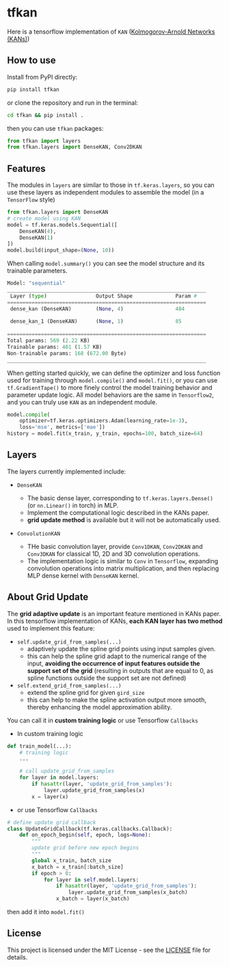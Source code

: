 # tfkan
Here is a tensorflow implementation of `KAN` ([Kolmogorov-Arnold Networks (KANs)](https://github.com/KindXiaoming/pykan))

## How to use

Install from PyPI directly:
```bash
pip install tfkan
```

or clone the repository and run in the terminal:
```bash
cd tfkan && pip install .
```

then you can use `tfkan` packages: 

```python
from tfkan import layers
from tfkan.layers import DenseKAN, Conv2DKAN
```

## Features

The modules in `layers` are similar to those in `tf.keras.layers`, so you can use these layers as independent modules to assemble the model (in a `TensorFlow` style)

```python
from tfkan.layers import DenseKAN
# create model using KAN
model = tf.keras.models.Sequential([
    DenseKAN(4),
    DenseKAN(1)
])
model.build(input_shape=(None, 10))
```

When calling `model.summary()` you can see the model structure and its trainable parameters.

```python
Model: "sequential"
_________________________________________________________________
 Layer (type)                Output Shape              Param #   
=================================================================
 dense_kan (DenseKAN)        (None, 4)                 484       
                                                                 
 dense_kan_1 (DenseKAN)      (None, 1)                 85        
                                                                 
=================================================================
Total params: 569 (2.22 KB)
Trainable params: 401 (1.57 KB)
Non-trainable params: 168 (672.00 Byte)
_________________________________________________________________
```

When getting started quickly, we can define the optimizer and loss function used for training through `model.compile()` and `model.fit()`, or you can use `tf.GradientTape()` to more finely control the model training behavior and parameter update logic. All model behaviors are the same in `Tensorflow2`, and you can truly use `KAN` as an independent module.

```python
model.compile(
    optimizer=tf.keras.optimizers.Adam(learning_rate=1e-3), 
    loss='mse', metrics=['mae'])
history = model.fit(x_train, y_train, epochs=100, batch_size=64)
```

## Layers

The layers currently implemented include:
- `DenseKAN`
    - The basic dense layer, corresponding to `tf.keras.layers.Dense()` (or `nn.Linear()` in torch) in MLP.
    - Implement the computational logic described in the KANs paper.
    - **grid update method** is available but it will not be automatically used.

- `ConvolutionKAN`
    - THe basic convolution layer, provide `Conv1DKAN`, `Conv2DKAN` and `Conv3DKAN` for classical 1D, 2D and 3D convolution operations.
    - The implementation logic is similar to `Conv` in `Tensorflow`, expanding convolution operations into matrix multiplication, and then replacing MLP dense kernel with `DenseKAN` kernel.

## About Grid Update

The **grid adaptive update** is an important feature mentioned in KANs paper. In this tensorflow implementation of KANs, **each KAN layer has two method** used to implement this feature:
- `self.update_grid_from_samples(...)`
    - adaptively update the spline grid points using input samples given.
    - this can help the spline grid adapt to the numerical range of the input, **avoiding the occurrence of input features outside the support set of the grid** (resulting in outputs that are equal to 0, as spline functions outside the support set are not defined)
- `self.extend_grid_from_samples(...)` 
    - extend the spline grid for given `gird_size`
    - this can help to make the spline activation output more smooth, thereby enhancing the model approximation ability.

You can call it in **custom training logic** or use Tensorflow `Callbacks`

- In custom training logic
```python
def train_model(...):
    # training logic
    ...

    # call update_grid_from_samples
    for layer in model.layers:
        if hasattr(layer, 'update_grid_from_samples'):
            layer.update_grid_from_samples(x)
        x = layer(x)
```

- or use Tensorflow `Callbacks`
```python
# define update grid callback
class UpdateGridCallback(tf.keras.callbacks.Callback):
    def on_epoch_begin(self, epoch, logs=None):
        """
        update grid before new epoch begins
        """
        global x_train, batch_size
        x_batch = x_train[:batch_size]
        if epoch > 0:
            for layer in self.model.layers:
                if hasattr(layer, 'update_grid_from_samples'):
                    layer.update_grid_from_samples(x_batch)
                x_batch = layer(x_batch)
```
then add it into `model.fit()`

## License

This project is licensed under the MIT License - see the [LICENSE](LICENSE) file for details.